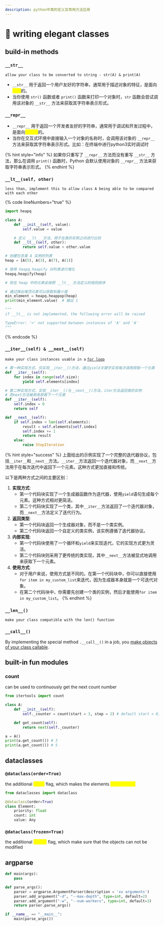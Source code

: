 ```yaml
---
description: python中类的定义及常用方法应用
---
```


# 🍵 writing elegant classes

## build-in methods

### `__str__`

`allow your class to be converted to string - str(A) & print(A)`

* `__str__` 用于返回一个用户友好的字符串，通常用于描述对象的特征，是面向<mark style="color:yellow;">用户</mark>的。
* 当你使用 `str()` 函数或者 `print()` 函数来打印一个对象时，`str` 函数会尝试调用该对象的 `__str__` 方法来获取其字符串表示形式。

### `__repr__`

* `__repr__` 用于返回一个开发者友好的字符串，通常用于调试和开发过程中，是面向<mark style="color:yellow;">开发者</mark>的。
* 当你在交互式环境中直接输入一个对象的名称时，会调用该对象的 `__repr__` 方法来获取其字符串表示形式。比如：在终端中进行python3实时调试时

{% hint style="info" %}
如果你只重写了 `__repr__` 方法而没有重写 `__str__` 方法，那么在调用 `print()` 函数时，Python 会默认使用对象的 `__repr__` 方法来获取字符串表示形式。
{% endhint %}

### `__lt__(self, other)`

`less than, implement this to allow class A being able to be compared with each other`

{% code lineNumbers="true" %}
```python
import heapq

class A:
    def __init__(self, value):
        self.value = value

    # 定义 __lt__ 方法，用于在类的实例之间进行比较
    def __lt__(self, other):
        return self.value < other.value

# 创建包含类 A 实例的列表
heap = [A(5), A(3), A(7), A(1)]

# 使用 heapq.heapify 对列表进行堆化
heapq.heapify(heap)

# 现在 heap 中的元素会按照 __lt__ 方法定义的规则排序

# 通过弹出堆顶元素可以获取到最小值
min_element = heapq.heappop(heap)
print(min_element.value)  # 输出 1

"""
if __lt__ is not implemented, the following error will be raised

TypeError: '<' not supported between instances of 'A' and 'A'
"""
```
{% endcode %}

### `__iter__(self) & __next__(self)`

`make your class instances usable in a` [`for loop`](https://realpython.com/python-for-loop/)

```python
# 第一种实现方式，仅实现__iter__()方法，通过yield关键字实现每次调用获取一个元素
def __iter__(self):
    for index in range(self.size):
        yield self.elements[index]

# 第二种实现方式，实现__iter__()与__next__()方法，iter方法返回类的实例
# 而next方法被用来获取下一个元素
def __iter__(self):
    self.index = 0
    return self

def __next__(self):
    if self.index < len(self.elements):
        result = self.elements[self.index]
        self.index += 1
        return result
    else:
        raise StopIteration
```

{% hint style="success" %}
上面给出的示例实现了一个完整的迭代器协议，包括`__iter__`和`__next__`方法。`__iter__`方法返回一个迭代器对象，而`__next__`方法用于在每次迭代中返回下一个元素。这种方式更加直接和传统。

以下是两种方式之间的主要区别：

1. **实现方式**:
   * 第一个代码块实现了一个生成器函数作为迭代器，使用`yield`语句生成每个元素。这种方式相对更简洁。
   * 第二个代码块实现了一个类，其中`__iter__`方法返回了一个迭代器对象，而`__next__`方法定义了迭代行为。
2. **返回类型**:
   * 第一个代码块返回一个生成器对象，而不是一个类实例。
   * 第二个代码块返回一个自定义的类实例，该实例遵循了迭代器协议。
3. **内部实现**:
   * 第一个代码块使用了一个循环和`yield`来实现迭代，它的实现方式更为灵活。
   * 第二个代码块则采用了更传统的类实现，其中`__next__`方法被显式地调用来获取下一个元素。
4. **使用方式**:
   * 对于用户来说，使用方式是不同的。在第一个代码块中，你可以直接使用`for item in my_custom_list`来迭代，因为生成器本身就是一个可迭代对象。
   * 在第二个代码块中，你需要先创建一个类的实例，然后才能使用`for item in my_custom_list`。
{% endhint %}

### `__len__()`

`make your class compatible with the len() function`

### `__call__()`

By implementing the special method `.__call__()` in a job, you [make objects of your class callable](https://realpython.com/python-callable-instances/).

## built-in fun modules

### count

can be used to continuously get the next count number

```python
from itertools import count

class A:
    def __init__(self):
        self._counter = count(start = 3, step = 2) # default start = 0, step = 1

    def get_count(self):
        return next(self._counter)

a = A()
print(a.get_count()) # 3
print(a.get_count()) # 5
```

## dataclasses

### `@dataclass(order=True)`

the additional <mark style="color:yellow;">`order`</mark> flag, which makes the elements <mark style="color:yellow;">**comparable**</mark>

```python
from dataclasses import dataclass

@dataclass(order=True)
class Element:
    priority: float
    count: int
    value: Any
```

### `@dataclass(frozen=True)`

the additional <mark style="color:yellow;">`frozen`</mark> flag, which make sure that the objects can not be modified

## argparse

```python
def main(args):
    pass

def parse_args():
    parser = argparse.ArgumentParser(description = 'xx arguments')
    parser.add_argument("-d", "--max-depth", type=int, default=2)
    parser.add_argument("-w", "--num-workers", type=int, default=3)
    return parser.parse_args()

if __name__ == "__main__":
    main(parse_args())
```
